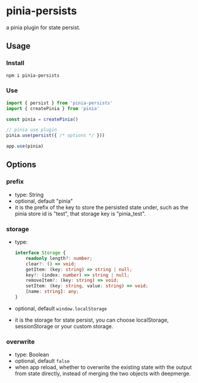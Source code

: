 # pinia-persists

a pinia plugin for state persist.

## Usage

### Install

```bash
npm i pinia-persists
```

### Use

```javascript
import { persist } from 'pinia-persists'
import { createPinia } from 'pinia'

const pinia = createPinia()

// pinia use plugin
pinia.use(persist({ /* options */ }))

app.use(pinia)
```

## Options

### prefix

- type: String
- optional, default "pinia"
- it is the prefix of the key to store the persisted state under, such as the pinia store id is "test", that storage key is "pinia_test".

### storage

- type:

  ```typescript
  interface Storage {
      readonly length?: number;
      clear?: () => void;
      getItem: (key: string) => string | null;
      key?: (index: number) => string | null;
      removeItem?: (key: string) => void;
      setItem: (key: string, value: string) => void;
      [name: string]: any;
  }
  ```

- optional, default  `window.localStorage`
- it is the storage for state persist,  you can choose localStorage, sessionStorage or your custom storage.

### overwrite

- type: Boolean
- optional, default `false`
- when app reload, whether to overwrite the existing state with the output from state directly, instead of merging the two objects with deepmerge.


